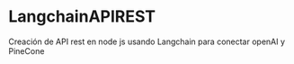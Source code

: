 # LangchainAPIREST
Creación de API rest en node js usando Langchain para conectar openAI y PineCone
